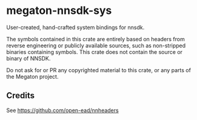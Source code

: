 # megaton-nnsdk-sys

User-created, hand-crafted system bindings for nnsdk.

The symbols contained in this crate are entirely based on headers
from reverse engineering or publicly available sources, such as non-stripped
binaries containing symbols. This crate does not contain the source
or binary of NNSDK.

Do not ask for or PR any copyrighted material to this crate, or any parts
of the Megaton project.

## Credits
See https://github.com/open-ead/nnheaders

